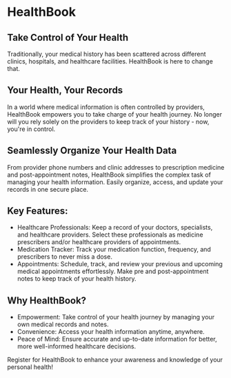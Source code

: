 # HealthBook

## Take Control of Your Health

Traditionally, your medical history has been scattered across different clinics, hospitals, and healthcare facilities. HealthBook is here to change that.

## Your Health, Your Records

In a world where medical information is often controlled by providers, HealthBook empowers you to take charge of your health journey. No longer will you rely solely on the providers to keep track of your history - now, you're in control.

## Seamlessly Organize Your Health Data

From provider phone numbers and clinic addresses to prescription medicine and post-appointment notes, HealthBook simplifies the complex task of managing your health information. Easily organize, access, and update your records in one secure place.

## Key Features:

- Healthcare Professionals: Keep a record of your doctors, specialists, and healthcare providers. Select these professionals as medicine prescribers and/or healthcare providers of appointments.
- Medication Tracker: Track your medication function, frequency, and prescribers to never miss a dose.
- Appointments: Schedule, track, and review your previous and upcoming medical appointments effortlessly. Make pre and post-appointment notes to keep track of your health history.

## Why HealthBook?

- Empowerment: Take control of your health journey by managing your own medical records and notes.
- Convenience: Access your health information anytime, anywhere.
- Peace of Mind: Ensure accurate and up-to-date information for better, more well-informed healthcare decisions.

Register for HealthBook to enhance your awareness and knowledge of your personal health!
